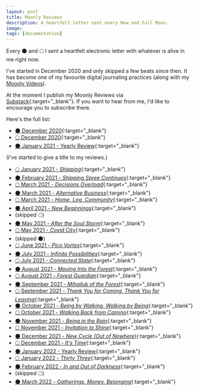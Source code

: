```yaml
---
layout: post
title: Moonly Reviews
description: A heartfelt letter sent every New and Full Moon.
image: 
tags: [documentation]
---
```


Every 🌑 and 🌕 I sent a heartfelt electronic letter with whatever is alive in me right now. 

I've started in December 2020 and only skipped a few beats since then. It has become one of my favourite digital journaling practices (along with my [Moonly Videos](one-second-a-day)).

At the moment I publish my Moonly Reviews via [Substack](https://michalkorzonek.substack.com){:target="_blank"}. If you want to hear from me, I'd like to encourage you to subscribe there.

Here's the full list:

- [🌑  December 2020](https://michalkorzonek.substack.com/p/moonly-review-december-2020){:target="_blank"}
- [🌕  December 2020](https://michalkorzonek.substack.com/p/moonly-review-december-2020-b9f){:target="_blank"}
- [🌑 January 2021 - Yearly Review](https://michalkorzonek.substack.com/p/moonly-review-yearly-review){:target="_blank"}

(I've started to give a title to my reviews.)

- [🌕 January 2021 - *Shipping*](https://michalkorzonek.substack.com/p/moonly-review-shipping){:target="_blank"}
- [🌑 February 2021 - *Shipping Spree Continues*](https://michalkorzonek.substack.com/p/moonly-review-shipping-spree-continues){:target="_blank"}
- [🌕 March 2021 - *Decisions Overload*](https://michalkorzonek.substack.com/p/moonly-review-decisions-overload){:target="_blank"}
- [🌑 March 2021 - *Alternative Business*](https://michalkorzonek.substack.com/p/moonly-review-alternative-business){:target="_blank"}
- [🌕 March 2021 - *Home, Log, Community*](https://michalkorzonek.substack.com/p/moonly-review-home-log-community){:target="_blank"}
- [🌑 April 2021 - *New Beginnings*](https://michalkorzonek.substack.com/p/moonly-review-new-beginnings){:target="_blank"}
- (skipped 🌕)
- [🌑  May 2021 - *After the Soul Storm*](https://michalkorzonek.substack.com/p/moonly-review-after-the-soul-storm){:target="_blank"}
- [🌕  May 2021 - *Covid City*](https://michalkorzonek.substack.com/p/supermoonly-review-covid-city){:target="_blank"}
- (skipped 🌑)
- [🌕 June 2021 - *Pico Vortex*](https://michalkorzonek.substack.com/p/moonly-review-pico-vortex){:target="_blank"}
- [🌑  July 2021 - *Infinite Possibilities*](https://michalkorzonek.substack.com/p/moonly-review-infinite-possibilities){:target="_blank"}
- [🌕 July 2021 - *Connected State*](https://michalkorzonek.substack.com/p/moonly-review-connected-state){:target="_blank"}
- [🌑 August 2021 - *Moving Into the Forest*](https://michalkorzonek.substack.com/p/moonly-review-moving-into-the-forest){:target="_blank"}
- [🌕 August 2021 - *Forest Guardian*](https://michalkorzonek.substack.com/p/moonly-review-forest-guardian){:target="_blank"}
- [🌑 September 2021 - *Mihailuk of the Forest*](https://michalkorzonek.substack.com/p/moonly-review-mihailuk-of-the-forest){:target="_blank"}
- [🌕 September 2021 - *Thank You for Coming, Thank You for Leaving*](https://michalkorzonek.substack.com/p/moonly-review-thank-you-for-coming){:target="_blank"}
- [🌑 October 2021 - *Being by Walking, Walking by Being*](https://michalkorzonek.substack.com/p/moonly-review-being-by-walking-walking){:target="_blank"}
- [🌕 October 2021 - *Walking Back from Camino*](https://michalkorzonek.substack.com/p/moonly-review-waking-back-from-camino){:target="_blank"}
- [🌑  November 2021 - *Being in the Rain*](https://michalkorzonek.substack.com/p/moonly-review-being-in-the-rain){:target="_blank"}
- [🌕  November 2021 - *Invitation to Shine*](https://michalkorzonek.substack.com/p/moonly-review-invitation-to-shine){:target="_blank"}
- [🌑  December 2021 - *New Cycle (Out of Nowhere)*](https://michalkorzonek.substack.com/p/moonly-review-new-cycle-out-of-nowhere){:target="_blank"}
- [🌕 December 2021 - *It's Time*](https://michalkorzonek.substack.com/p/moonly-review-its-time){:target="_blank"}
- [🌑 January 2022 - Yearly Review](https://michalkorzonek.com/yearly-review-2021){:target="_blank"}
- [🌕 January 2022 - *Thirty Three*](https://michalkorzonek.substack.com/p/moonly-review-thirty-three){:target="_blank"}
- [🌑 February 2022 - *In and Out of Darkness*](https://michalkorzonek.substack.com/p/moonly-review-in-and-out-of-darkness){:target="_blank"}
- (skipped 🌕)
- [🌑 March 2022 - *Gatherings, Money, Belonging*](https://michalkorzonek.substack.com/p/moonly-review-gatherings-money-belonging){:target="_blank"}

